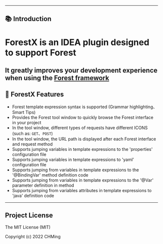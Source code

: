 <!--[**🌎中文文档**](README.md)-->

-------------------------------------------------------------------------------

## 📚 Introduction
<!-- Plugin description -->
<h1>ForestX is an IDEA plugin designed to support Forest</h1>
<h2>It greatly improves your development experience when using the <a href="https://forest.dtflyx.com/">Forest framework</a></h2>

## 🎁 ForestX Features
- Forest template expression syntax is supported (Grammar highlighting、Smart Tips)
- Provides the Forest tool window to quickly browse the Forest interface in your project
- In the tool window, different types of requests have different ICONS (such as: `GET`、`POST`)
- In the tool window, the URL path is displayed after each Forest interface and request method
- Supports jumping variables in template expressions to the 'properties' configuration file
- Supports jumping variables in template expressions to 'yaml' configuration file
- Supports jumping from variables in template expressions to the '@BindingVar' method definition code
- Supports jumping from variables in template expressions to the '@Var' parameter definition in method
- Supports jumping from variables attributes in template expressions to 'java' definition code

<!-- Plugin description end -->
-------------------------------------------------------------------------------

Project License
--------------------------
The MIT License (MIT)

Copyright (c) 2022 CHMing